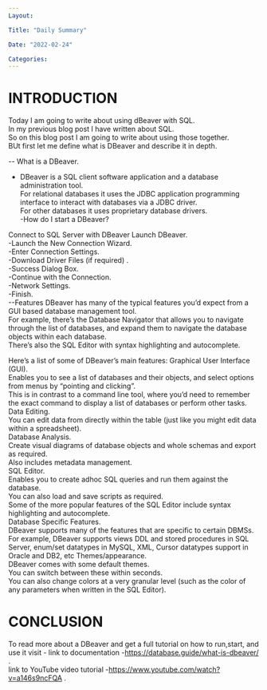 ```yaml
---
Layout:

Title: "Daily Summary"

Date: "2022-02-24"

Categories:
---
```


# INTRODUCTION

Today I am going to write about using dBeaver with SQL.<br> In my previous blog post I have written about SQL.<br> So on this blog post I am going to write about using those together.<br> BUt first let me define what is DBeaver and describe it in depth.<br>

-- What is a DBeaver.<br>

- DBeaver is a SQL client software application and a database administration tool.<br> For relational databases it uses the JDBC application programming interface to interact with databases via a JDBC driver.<br> For other databases it uses proprietary database drivers.<br>
  -How do I start a DBeaver?

Connect to SQL Server with DBeaver
Launch DBeaver.<br>
-Launch the New Connection Wizard.<br>
-Enter Connection Settings.<br>
-Download Driver Files (if required) .<br>
-Success Dialog Box.<br>
-Continue with the Connection.<br>
-Network Settings.<br>
-Finish.<br>
--Features
DBeaver has many of the typical features you’d expect from a GUI based database management tool.<br> For example, there’s the Database Navigator that allows you to navigate through the list of databases, and expand them to navigate the database objects within each database.<br> There’s also the SQL Editor with syntax highlighting and autocomplete.<br>

Here’s a list of some of DBeaver’s main features:
Graphical User Interface (GUI).<br> Enables you to see a list of databases and their objects, and select options from menus by “pointing and clicking”.<br> This is in contrast to a command line tool, where you’d need to remember the exact command to display a list of databases or perform other tasks.<br>
Data Editing.<br> You can edit data from directly within the table (just like you might edit data within a spreadsheet).<br>
Database Analysis.<br> Create visual diagrams of database objects and whole schemas and export as required.<br> Also includes metadata management.<br>
SQL Editor.<br> Enables you to create adhoc SQL queries and run them against the database.<br> You can also load and save scripts as required.<br> Some of the more popular features of the SQL Editor include syntax highlighting and autocomplete.<br>
Database Specific Features.<br> DBeaver supports many of the features that are specific to certain DBMSs.<br> For example, DBeaver supports views DDL and stored procedures in SQL Server, enum/set datatypes in MySQL, XML, Cursor datatypes support in Oracle and DB2, etc
Themes/appearance.<br> DBeaver comes with some default themes.<br> You can switch between these within seconds.<br> You can also change colors at a very granular level (such as the color of any parameters when written in the SQL Editor).<br>

# CONCLUSION

To read more about a DBeaver and get a full tutorial on how to run,start, and use it visit -
link to documentation -https://database.guide/what-is-dbeaver/ .<br>
link to YouTube video tutorial -https://www.youtube.com/watch?v=a146s9ncFQA
.<br>
